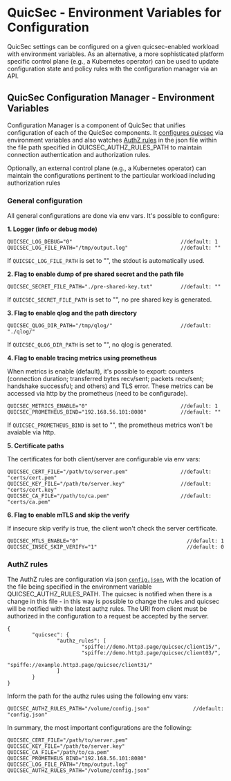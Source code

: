 # QuicSec - Environment Variables for Configuration

QuicSec settings can be configured on a given quicsec-enabled workload with environment variables. As an alternative, a more sophisticated platform specific control plane (e.g., a Kubernetes operator) can be used to update configuration state and policy rules with the configuration manager via an API.



## QuicSec Configuration Manager - Environment Variables
Configuration Manager is a component of QuicSec that unifies configuration of each of the QuicSec components.  It [configures quicsec](#general-configuration) via environment variables and also watches [AuthZ rules](#authz-rules) in the json file within the file path specified in QUICSEC_AUTHZ_RULES_PATH to maintain connection authentication and authorization rules.

Optionally, an external control plane (e.g., a Kubernetes operator) can maintain the configurations pertinent to the particular workload including authorization rules

### General configuration
All general configurations are done via env vars. It's possible to configure:

**1. Logger (info or debug mode)**
```
QUICSEC_LOG_DEBUG="0"                                   //default: 1
QUICSEC_LOG_FILE_PATH="/tmp/output.log"                 //default: ""
```
If `QUICSEC_LOG_FILE_PATH` is set to "", the stdout is automatically used.

**2. Flag to enable dump of pre shared secret and the path file**
```
QUICSEC_SECRET_FILE_PATH="./pre-shared-key.txt"         //default: ""
```
If `QUICSEC_SECRET_FILE_PATH` is set to "", no pre shared key is generated.

**3. Flag to enable qlog and the path directory**
```
QUICSEC_QLOG_DIR_PATH="/tmp/qlog/"                      //default: "./qlog/"
```
If `QUICSEC_QLOG_DIR_PATH` is set to "", no qlog is generated.

**4. Flag to enable tracing metrics using prometheus**

When metrics is enable (default), it's possible to export: counters (connection duration; transferred bytes recv/sent; packets recv/sent; handshake successful; and others) and TLS error. These metrics can be accessed via http by the prometheus (need to be configurade).
```
QUICSEC_METRICS_ENABLE="0"                              //default: 1
QUICSEC_PROMETHEUS_BIND="192.168.56.101:8080"           //default: ""
```
If `QUICSEC_PROMETHEUS_BIND` is set to "", the prometheus metrics won't be
avaiable via http.

**5. Certificate paths**

The certificates for both client/server are configurable via env vars:
```
QUICSEC_CERT_FILE="/path/to/server.pem"                 //default: "certs/cert.pem"
QUICSEC_KEY_FILE="/path/to/server.key"                  //default: "certs/cert.key"
QUICSEC_CA_FILE="/path/to/ca.pem"                       //default: "certs/ca.pem"
```

**6. Flag to enable mTLS and skip the verify**

If insecure skip verify is true, the client won't check the server certificate.
```
QUICSEC_MTLS_ENABLE="0"                                   //default: 1
QUICSEC_INSEC_SKIP_VERIFY="1"                             //default: 0
```

### AuthZ rules
The AuthZ rules are configuration via json [`config.json`](./config.json), with the location of the file being specified in the environment variable QUICSEC_AUTHZ_RULES_PATH. The quicsec is notified when there is a change in this file - in this way is possible to change the rules and quicsec will be notified with the latest authz rules. The URI from client must be authorized in the configuration to a request be accepted by the server.
```
{
        "quicsec": {
                "authz_rules": [
                        "spiffe://demo.http3.page/quicsec/client15/",
                        "spiffe://demo.http3.page/quicsec/client03/",
                        "spiffe://example.http3.page/quicsec/client31/"
                ]
        }
}
```
Inform the path for the authz rules using the following env vars:
```
QUICSEC_AUTHZ_RULES_PATH="/volume/config.json"              //default: "config.json"
```

In summary, the most important configurations are the following:
```
QUICSEC_CERT_FILE="/path/to/server.pem"
QUICSEC_KEY_FILE="/path/to/server.key"
QUICSEC_CA_FILE="/path/to/ca.pem"
QUICSEC_PROMETHEUS_BIND="192.168.56.101:8080"
QUICSEC_LOG_FILE_PATH="/tmp/output.log"
QUICSEC_AUTHZ_RULES_PATH="/volume/config.json"
```

